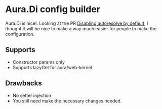 # Aura.Di config builder

Aura.Di is nice!. Looking at the PR [Disabling autoresolve by default](https://github.com/auraphp/Aura.Di/pull/76), I thought it will be nice to make a way much easier for people to make the configuration.

## Supports

* Constructor params only
* Supports lazyGet for aura/web-kernel

## Drawbacks

* No setter injection
* You still need make the necessary changes needed.
